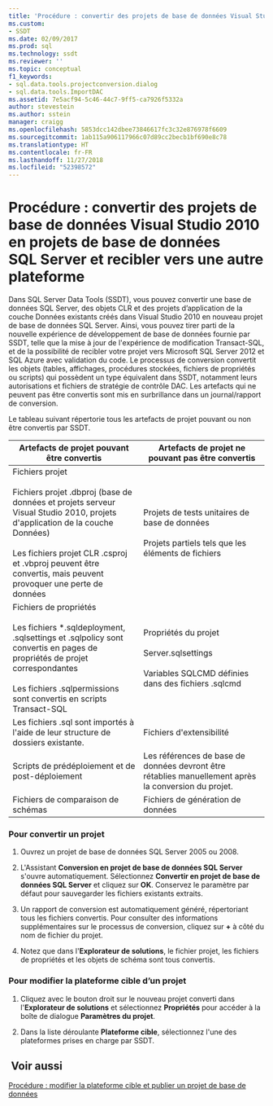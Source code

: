 ```yaml
---
title: 'Procédure : convertir des projets de base de données Visual Studio 2010 en projets de base de données SQL Server et recibler vers une autre plateforme | Microsoft Docs'
ms.custom:
- SSDT
ms.date: 02/09/2017
ms.prod: sql
ms.technology: ssdt
ms.reviewer: ''
ms.topic: conceptual
f1_keywords:
- sql.data.tools.projectconversion.dialog
- sql.data.tools.ImportDAC
ms.assetid: 7e5acf94-5c46-44c7-9ff5-ca7926f5332a
author: stevestein
ms.author: sstein
manager: craigg
ms.openlocfilehash: 5853dcc142dbee73846617fc3c32e876978f6609
ms.sourcegitcommit: 1ab115a906117966c07d89cc2becb1bf690e8c78
ms.translationtype: HT
ms.contentlocale: fr-FR
ms.lasthandoff: 11/27/2018
ms.locfileid: "52398572"
---
```

# <a name="how-to-convert-a-visual-studio-2010-database-projects-to-sql-server-database-projects-and-retarget-to-a-different-platform"></a>Procédure : convertir des projets de base de données Visual Studio 2010 en projets de base de données SQL Server et recibler vers une autre plateforme
Dans SQL Server Data Tools (SSDT), vous pouvez convertir une base de données SQL Server, des objets CLR et des projets d’application de la couche Données existants créés dans Visual Studio 2010 en nouveau projet de base de données SQL Server. Ainsi, vous pouvez tirer parti de la nouvelle expérience de développement de base de données fournie par SSDT, telle que la mise à jour de l'expérience de modification Transact\-SQL, et de la possibilité de recibler votre projet vers Microsoft SQL Server 2012 et SQL Azure avec validation du code. Le processus de conversion convertit les objets (tables, affichages, procédures stockées, fichiers de propriétés ou scripts) qui possèdent un type équivalent dans SSDT, notamment leurs autorisations et fichiers de stratégie de contrôle DAC. Les artefacts qui ne peuvent pas être convertis sont mis en surbrillance dans un journal/rapport de conversion.  
  
Le tableau suivant répertorie tous les artefacts de projet pouvant ou non être convertis par SSDT.  
  
|Artefacts de projet pouvant être convertis|Artefacts de projet ne pouvant pas être convertis|  
|-------------------------------------------|----------------------------------------------|  
|Fichiers projet<br /><br />Fichiers projet .dbproj (base de données et projets serveur Visual Studio 2010, projets d'application de la couche Données)<br /><br />Les fichiers projet CLR .csproj et .vbproj peuvent être convertis, mais peuvent provoquer une perte de données|Projets de tests unitaires de base de données<br /><br />Projets partiels tels que les éléments de fichiers|  
|Fichiers de propriétés<br /><br />Les fichiers *.sqldeployment, .sqlsettings et .sqlpolicy sont convertis en pages de propriétés de projet correspondantes<br /><br />Les fichiers .sqlpermissions sont convertis en scripts Transact\-SQL|Propriétés du projet<br /><br />Server.sqlsettings<br /><br />Variables SQLCMD définies dans des fichiers .sqlcmd|  
|Les fichiers .sql sont importés à l'aide de leur structure de dossiers existante.|Fichiers d'extensibilité|  
|Scripts de prédéploiement et de post-déploiement|Les références de base de données devront être rétablies manuellement après la conversion du projet.|  
|Fichiers de comparaison de schémas|Fichiers de génération de données|  
  
### <a name="to-convert-a-project"></a>Pour convertir un projet  
  
1.  Ouvrez un projet de base de données SQL Server 2005 ou 2008.  
  
2.  L'Assistant **Conversion en projet de base de données SQL Server** s'ouvre automatiquement. Sélectionnez **Convertir en projet de base de données SQL Server**  et cliquez sur **OK**. Conservez le paramètre par défaut pour sauvegarder les fichiers existants extraits.  
  
3.  Un rapport de conversion est automatiquement généré, répertoriant tous les fichiers convertis. Pour consulter des informations supplémentaires sur le processus de conversion, cliquez sur **+** à côté du nom de fichier du projet.  
  
4.  Notez que dans l'**Explorateur de solutions**, le fichier projet, les fichiers de propriétés et les objets de schéma sont tous convertis.  
  
### <a name="to-change-a-projects-target-platform"></a>Pour modifier la plateforme cible d’un projet  
  
1.  Cliquez avec le bouton droit sur le nouveau projet converti dans l'**Explorateur de solutions** et sélectionnez **Propriétés** pour accéder à la boîte de dialogue **Paramètres du projet**.  
  
2.  Dans la liste déroulante **Plateforme cible**, sélectionnez l'une des plateformes prises en charge par SSDT.  
  
## <a name="see-also"></a> Voir aussi  
[Procédure : modifier la plateforme cible et publier un projet de base de données](../ssdt/how-to-change-target-platform-and-publish-a-database-project.md)  
  
